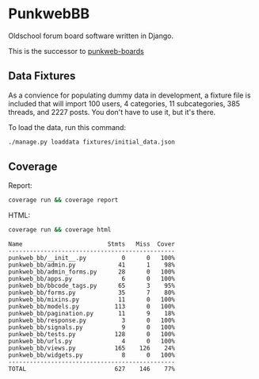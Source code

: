 # PunkwebBB

Oldschool forum board software written in Django.

This is the successor to [punkweb-boards](https://github.com/Punkweb/punkweb-boards)

## Data Fixtures

As a convience for populating dummy data in development, a fixture file is included that will import 100 users, 4 categories, 11 subcategories, 385 threads, and 2227 posts. You don't have to use it, but it's there.

To load the data, run this command:

```bash
./manage.py loaddata fixtures/initial_data.json
```

## Coverage

Report:

```bash
coverage run && coverage report
```

HTML:

```bash
coverage run && coverage html
```

```
Name                        Stmts   Miss  Cover
-----------------------------------------------
punkweb_bb/__init__.py          0      0   100%
punkweb_bb/admin.py            41      1    98%
punkweb_bb/admin_forms.py      28      0   100%
punkweb_bb/apps.py              6      0   100%
punkweb_bb/bbcode_tags.py      65      3    95%
punkweb_bb/forms.py            35      7    80%
punkweb_bb/mixins.py           11      0   100%
punkweb_bb/models.py          113      0   100%
punkweb_bb/pagination.py       11      9    18%
punkweb_bb/response.py          3      0   100%
punkweb_bb/signals.py           9      0   100%
punkweb_bb/tests.py           128      0   100%
punkweb_bb/urls.py              4      0   100%
punkweb_bb/views.py           165    126    24%
punkweb_bb/widgets.py           8      0   100%
-----------------------------------------------
TOTAL                         627    146    77%
```
